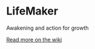 # LifeMaker

Awakening and action for growth

[Read more on the wiki](https://github.com/Mindgreppers/lifemaker/wiki)
